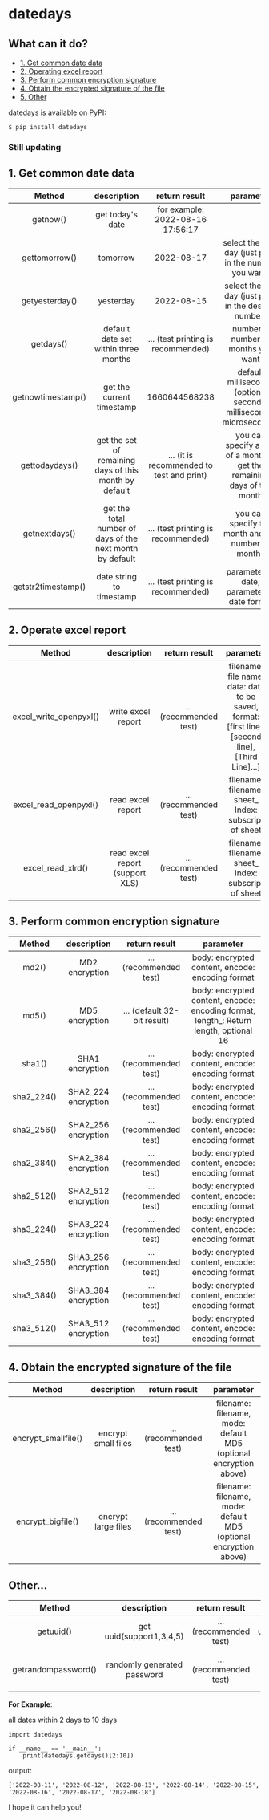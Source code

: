 # datedays

## What can it do?

* [1. Get common date data](#datadays)
* [2. Operating excel report](#excel)
* [3. Perform common encryption signature](#hash)
* [4. Obtain the encrypted signature of the file](#file)
* [5. Other](#other)

datedays is available on PyPI:

```console
$ pip install datedays
```

### Still updating

## 1. Get common date data

Method | description | return result | parameter<a id = "datadays"></a>
:---: | :---:| :---:| :---:
getnow() | get today's date | for example: 2022-08-16 17:56:17|
gettomorrow() | tomorrow | 2022-08-17 | select the next day (just pass in the number you want)
getyesterday() | yesterday | 2022-08-15 | select the last day (just pass in the desired number)
getdays() | default date set within three months |... (test printing is recommended) | number = number of months you want
getnowtimestamp() | get the current timestamp | 1660644568238 | default milliseconds (optional seconds, milliseconds, microseconds)
gettodaydays() | get the set of remaining days of this month by default |... (it is recommended to test and print) | you can specify a day of a month to get the remaining days of the month
getnextdays() | get the total number of days of the next month by default |... (test printing is recommended) | you can specify the month and the number of months
getstr2timestamp() | date string to timestamp |... (test printing is recommended) | parameter 1: date, parameter 2: date format

## 2. Operate excel report

Method | description | return result | parameter<a id = "excel"></a>
:---: | :---:| :---:| :---:
excel_write_openpyxl() | write excel report |... (recommended test) | filename: file name, data: data to be saved, format: [first line], [second line], [Third Line]...]
excel_read_openpyxl() | read excel report |... (recommended test) | filename: filename, sheet_ Index: subscript of sheet
excel_read_xlrd() | read excel report (support XLS) |... (recommended test) | filename: filename, sheet_ Index: subscript of sheet

## 3. Perform common encryption signature

Method | description | return result | parameter <a id = "hash"></a>
:---: | :---:| :---:| :---:
md2() | MD2 encryption |... (recommended test) | body: encrypted content, encode: encoding format
md5() | MD5 encryption |... (default 32-bit result) | body: encrypted content, encode: encoding format, length_: Return length, optional 16
sha1() | SHA1 encryption |... (recommended test) | body: encrypted content, encode: encoding format
sha2_224() |SHA2_224 encryption |... (recommended test) | body: encrypted content, encode: encoding format
sha2_256() |SHA2_256 encryption |... (recommended test) | body: encrypted content, encode: encoding format
sha2_384() |SHA2_384 encryption |... (recommended test) | body: encrypted content, encode: encoding format
sha2_512() |SHA2_512 encryption |... (recommended test) | body: encrypted content, encode: encoding format
sha3_224() |SHA3_224 encryption |... (recommended test) | body: encrypted content, encode: encoding format
sha3_256() |SHA3_256 encryption |... (recommended test) | body: encrypted content, encode: encoding format
sha3_384() |SHA3_384 encryption |... (recommended test) | body: encrypted content, encode: encoding format
sha3_512() |SHA3_512 encryption |... (recommended test) | body: encrypted content, encode: encoding format

## 4. Obtain the encrypted signature of the file

Method | description | return result | parameter <a id = "file"></a>
:---: | :---:| :---:| :---:
encrypt_smallfile() | encrypt small files |... (recommended test) | filename: filename, mode: default MD5 (optional encryption above)
encrypt_bigfile() | encrypt large files |... (recommended test) | filename: filename, mode: default MD5 (optional encryption above)

## Other...

Method | description | return result | parameter <a id = "other"></a>
:---: | :---:| :---:| :---:
getuuid() | get uuid(support1,3,4,5) |... (recommended test) | mode:default uuid4,merge:replace('-', '')
getrandompassword() | randomly generated password |... (recommended test) | k: result length, more_characters: recommended !@#$%.*&+-

**For Example**:

all dates within 2 days to 10 days

```
import datedays

if __name__ == '__main__':
    print(datedays.getdays()[2:10]) 
```

output:

```
['2022-08-11', '2022-08-12', '2022-08-13', '2022-08-14', '2022-08-15', '2022-08-16', '2022-08-17', '2022-08-18']
```

I hope it can help you!

